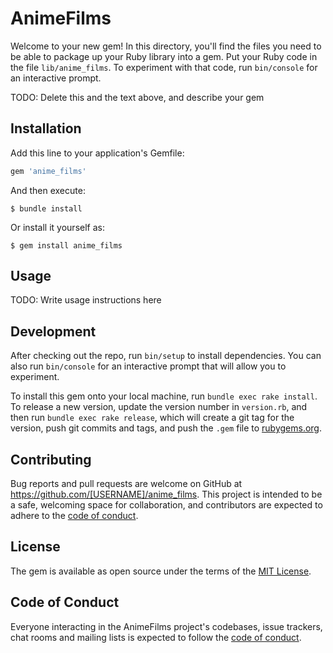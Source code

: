 # AnimeFilms

Welcome to your new gem! In this directory, you'll find the files you need to be able to package up your Ruby library into a gem. Put your Ruby code in the file `lib/anime_films`. To experiment with that code, run `bin/console` for an interactive prompt.

TODO: Delete this and the text above, and describe your gem

## Installation

Add this line to your application's Gemfile:

```ruby
gem 'anime_films'
```

And then execute:

    $ bundle install

Or install it yourself as:

    $ gem install anime_films

## Usage

TODO: Write usage instructions here

## Development

After checking out the repo, run `bin/setup` to install dependencies. You can also run `bin/console` for an interactive prompt that will allow you to experiment.

To install this gem onto your local machine, run `bundle exec rake install`. To release a new version, update the version number in `version.rb`, and then run `bundle exec rake release`, which will create a git tag for the version, push git commits and tags, and push the `.gem` file to [rubygems.org](https://rubygems.org).

## Contributing

Bug reports and pull requests are welcome on GitHub at https://github.com/[USERNAME]/anime_films. This project is intended to be a safe, welcoming space for collaboration, and contributors are expected to adhere to the [code of conduct](https://github.com/[USERNAME]/anime_films/blob/master/CODE_OF_CONDUCT.md).


## License

The gem is available as open source under the terms of the [MIT License](https://opensource.org/licenses/MIT).

## Code of Conduct

Everyone interacting in the AnimeFilms project's codebases, issue trackers, chat rooms and mailing lists is expected to follow the [code of conduct](https://github.com/[USERNAME]/anime_films/blob/master/CODE_OF_CONDUCT.md).
